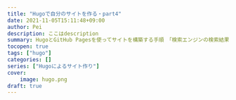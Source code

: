 ```yaml
---
title: "Hugoで自分のサイトを作る・part4"
date: 2021-11-05T15:11:48+09:00
author: Pei
description: ここはdescription
summary: HugoとGitHub Pagesを使ってサイトを構築する手順　「検索エンジンの検索結果に表示する」
tocopen: true
tags: ["hugo"]
categories: []
series: ["Hugoによるサイト作り"]
cover:
    image: hugo.png
draft: true
---
```

